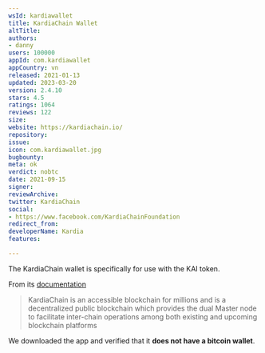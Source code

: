 ```yaml
---
wsId: kardiawallet
title: KardiaChain Wallet
altTitle: 
authors:
- danny
users: 100000
appId: com.kardiawallet
appCountry: vn
released: 2021-01-13
updated: 2023-03-20
version: 2.4.10
stars: 4.5
ratings: 1064
reviews: 122
size: 
website: https://kardiachain.io/
repository: 
issue: 
icon: com.kardiawallet.jpg
bugbounty: 
meta: ok
verdict: nobtc
date: 2021-09-15
signer: 
reviewArchive: 
twitter: KardiaChain
social:
- https://www.facebook.com/KardiaChainFoundation
redirect_from: 
developerName: Kardia
features: 

---
```


The KardiaChain wallet is specifically for use with the KAI token. 

From its [documentation](https://docs.kardiachain.io/docs/)

>KardiaChain is an accessible blockchain for millions and is a decentralized public blockchain which provides the dual Master node to facilitate inter-chain operations among both existing and upcoming blockchain platforms

We downloaded the app and verified that it **does not have a bitcoin wallet**. 


